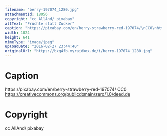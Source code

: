 ```yaml
---
filename: "berry-197074_1280.jpg"
attachmentId: 18056
copyright: "cc AllAnd/ pixabay"
altText: "Früchte statt Zucker"
caption: "https://pixabay.com/en/berry-strawberry-red-197074/\nCC0\nhttps://creativecommons.org/publicdomain/zero/1.0/deed.de"
width: 1024
height: 641
mimeType: "image/jpeg"
uploadDate: "2016-02-27 23:44:40"
originalUrl: "https://bxq4fb.myraidbox.de/i/berry-197074_1280.jpg"
---
```


# Caption

https://pixabay.com/en/berry-strawberry-red-197074/
CC0
https://creativecommons.org/publicdomain/zero/1.0/deed.de

# Copyright

cc AllAnd/ pixabay
